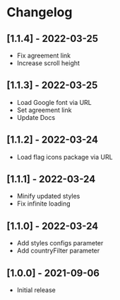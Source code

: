 # Changelog

## [1.1.4] - 2022-03-25

- Fix agreement link
- Increase scroll height


## [1.1.3] - 2022-03-25

- Load Google font via URL
- Set agreement link
- Update Docs

## [1.1.2] - 2022-03-24

- Load flag icons package via URL

## [1.1.1] - 2022-03-24

- Minify updated styles
- Fix infinite loading


## [1.1.0] - 2022-03-24

- Add styles configs parameter
- Add countryFilter parameter


## [1.0.0] - 2021-09-06

- Initial release
